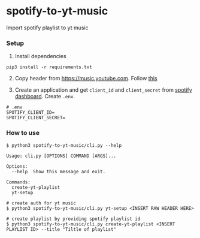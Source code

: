 # spotify-to-yt-music
Import spotify playlist to yt music

### Setup

1. Install dependencies
```
pip3 install -r requirements.txt
```

2. Copy header from https://music.youtube.com. Follow [this](https://ytmusicapi.readthedocs.io/en/latest/setup.html#copy-authentication-headers)

3. Create an application and get `client_id` and `client_secret` from [spotify dashboard](https://developer.spotify.com/dashboard/applications). Create `.env`.

```
# .env
SPOTIFY_CLIENT_ID=
SPOTIFY_CLIENT_SECRET=
```

### How to use

```
$ python3 spotify-to-yt-music/cli.py --help

Usage: cli.py [OPTIONS] COMMAND [ARGS]...

Options:
  --help  Show this message and exit.

Commands:
  create-yt-playlist
  yt-setup

# create auth for yt music
$ python3 spotify-to-yt-music/cli.py yt-setup <INSERT RAW HEADER HERE>

# create playlist by providing spotify playlist id
$ python3 spotify-to-yt-music/cli.py create-yt-playlist <INSERT PLAYLIST ID> --title "Tiltle of playlist"
```

